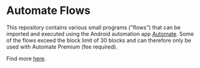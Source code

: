 # Automate Flows
 This repository contains various small programs ("flows") that can be imported and executed using the Android automation app [Automate](https://llamalab.com/automate/). Some of the flows exceed the block limit of 30 blocks and can therefore only be used with Automate Premium (fee required).

 Find more [here](https://www.google.com/search?q=site%3Allamalab.com+%22Simon+Conrad%22).
